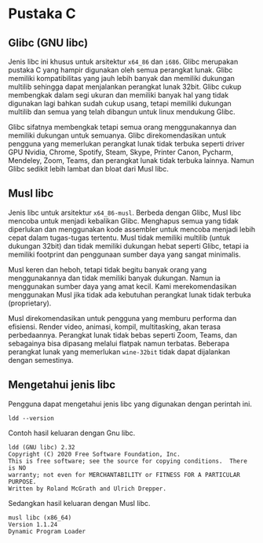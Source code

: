 # Pustaka C

## Glibc (GNU libc)

Jenis libc ini khusus untuk arsitektur `x64_86` dan `i686`. Glibc merupakan pustaka C yang hampir digunakan oleh semua perangkat lunak. Glibc memiliki kompatibilitas yang jauh lebih banyak dan memiliki dukungan multilib sehingga dapat menjalankan perangkat lunak 32bit. Glibc cukup membengkak dalam segi ukuran dan memiliki banyak hal yang tidak digunakan lagi bahkan sudah cukup usang, tetapi memiliki dukungan multilib dan semua yang telah dibangun untuk linux mendukung Glibc.

Glibc sifatnya membengkak tetapi semua orang menggunakannya dan memiliki dukungan untuk semuanya. Glibc direkomendasikan untuk pengguna yang memerlukan perangkat lunak tidak terbuka seperti driver GPU Nvidia, Chrome, Spotify, Steam, Skype, Printer Canon, Pycharm, Mendeley, Zoom, Teams, dan perangkat lunak tidak terbuka lainnya. Namun Glibc sedikit lebih lambat dan bloat dari Musl libc.

## Musl libc

Jenis libc untuk arsitektur `x64_86-musl`. Berbeda dengan Glibc, Musl libc mencoba untuk menjadi kebalikan Glibc. Menghapus semua yang tidak diperlukan dan menggunakan kode assembler untuk mencoba menjadi lebih cepat dalam tugas-tugas tertentu. Musl tidak memiliki multilib (untuk dukungan 32bit) dan tidak memiliki dukungan hebat seperti Glibc, tetapi ia memiliki footprint dan penggunaan sumber daya yang sangat minimalis.

Musl keren dan heboh, tetapi tidak begitu banyak orang yang menggunakannya dan tidak memiliki banyak dukungan. Namun ia menggunakan sumber daya yang amat kecil. Kami merekomendasikan menggunakan Musl jika tidak ada kebutuhan perangkat lunak tidak terbuka (proprietary).

Musl direkomendasikan untuk pengguna yang memburu performa dan efisiensi. Render video, animasi, kompil, multitasking, akan terasa perbedaannya. Perangkat lunak tidak bebas seperti Zoom, Teams, dan sebagainya bisa dipasang melalui flatpak namun terbatas. Beberapa perangkat lunak yang memerlukan `wine-32bit` tidak dapat dijalankan dengan semestinya.

## Mengetahui jenis libc

Pengguna dapat mengetahui jenis libc yang digunakan dengan perintah ini.

```
ldd --version
```

Contoh hasil keluaran dengan Gnu libc.

```
ldd (GNU libc) 2.32
Copyright (C) 2020 Free Software Foundation, Inc.
This is free software; see the source for copying conditions.  There is NO
warranty; not even for MERCHANTABILITY or FITNESS FOR A PARTICULAR PURPOSE.
Written by Roland McGrath and Ulrich Drepper.
```

Sedangkan hasil keluaran dengan Musl libc.

```
musl libc (x86_64)
Version 1.1.24
Dynamic Program Loader
```
